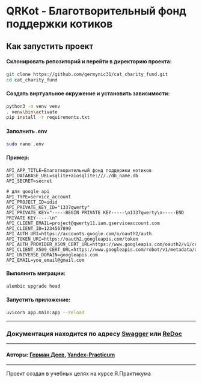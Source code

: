 # QRKot - Благотворительный фонд поддержки котиков

## Как запустить проект

#### Склонировать репозиторий и перейти в директорию проекта:

```bash
git clone https://github.com/germynic31/cat_charity_fund.git
cd cat_charity_fund
```

#### Создать виртуальное окружение и установить зависимости:
```bash
python3 -m venv venv
. venv\bin\activate
pip install -r requirements.txt
```

#### Заполнить .env

```bash
sudo nano .env
```

#### Пример:
```dotenv
API_APP_TITLE=Благотворительный фонд поддержки котиков
API_DATABASE_URL=sqlite+aiosqlite:///./db_name.db
API_SECRET=secret

# для google api
API_TYPE=service_account
API_PROJECT_ID=idid
API_PRIVATE_KEY_ID="1337qwerty"
API_PRIVATE_KEY="-----BEGIN PRIVATE KEY-----\n1337qwerty\n-----END PRIVATE KEY-----\n"
API_CLIENT_EMAIL=project@qwerty11.iam.gserviceaccount.com
API_CLIENT_ID=1234567890
API_AUTH_URI=https://accounts.google.com/o/oauth2/auth
API_TOKEN_URI=https://oauth2.googleapis.com/token
API_AUTH_PROVIDER_X509_CERT_URL=https://www.googleapis.com/oauth2/v1/certs
API_CLIENT_X509_CERT_URL=https://www.googleapis.com/robot/v1/metadata/x509/project@qwerty11.iam.gserviceaccount.com
API_UNIVERSE_DOMAIN=googleapis.com
API_EMAIL=you_email@gmail.com
```

#### Выполнить миграции:

```bash
alembic upgrade head
```

#### Запустить приложение:
```bash
uvicorn app.main:app --reload
```

---


### Документация находится по адресу [Swagger](http://127.0.0.1:8000/docs) или [ReDoc](http://127.0.0.1:8000/redoc)

---

#### Авторы: [Герман Деев](https://github.com/germynic31), [Yandex-Practicum](https://github.com/Yandex-Practicum)

---

Проект создан в учебных целях на курсе Я.Практикума


